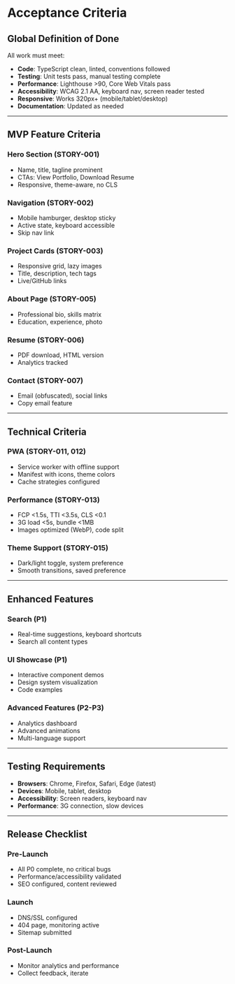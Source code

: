 # Acceptance Criteria

## Global Definition of Done
All work must meet:
- **Code**: TypeScript clean, linted, conventions followed
- **Testing**: Unit tests pass, manual testing complete
- **Performance**: Lighthouse >90, Core Web Vitals pass
- **Accessibility**: WCAG 2.1 AA, keyboard nav, screen reader tested
- **Responsive**: Works 320px+ (mobile/tablet/desktop)
- **Documentation**: Updated as needed

---

## MVP Feature Criteria

### Hero Section (STORY-001)
- Name, title, tagline prominent
- CTAs: View Portfolio, Download Resume
- Responsive, theme-aware, no CLS

### Navigation (STORY-002)
- Mobile hamburger, desktop sticky
- Active state, keyboard accessible
- Skip nav link

### Project Cards (STORY-003)
- Responsive grid, lazy images
- Title, description, tech tags
- Live/GitHub links

### About Page (STORY-005)
- Professional bio, skills matrix
- Education, experience, photo

### Resume (STORY-006)
- PDF download, HTML version
- Analytics tracked

### Contact (STORY-007)
- Email (obfuscated), social links
- Copy email feature

---

## Technical Criteria

### PWA (STORY-011, 012)
- Service worker with offline support
- Manifest with icons, theme colors
- Cache strategies configured

### Performance (STORY-013)
- FCP <1.5s, TTI <3.5s, CLS <0.1
- 3G load <5s, bundle <1MB
- Images optimized (WebP), code split

### Theme Support (STORY-015)
- Dark/light toggle, system preference
- Smooth transitions, saved preference

---

## Enhanced Features

### Search (P1)
- Real-time suggestions, keyboard shortcuts
- Search all content types

### UI Showcase (P1)
- Interactive component demos
- Design system visualization
- Code examples

### Advanced Features (P2-P3)
- Analytics dashboard
- Advanced animations
- Multi-language support

---

## Testing Requirements
- **Browsers**: Chrome, Firefox, Safari, Edge (latest)
- **Devices**: Mobile, tablet, desktop
- **Accessibility**: Screen readers, keyboard nav
- **Performance**: 3G connection, slow devices

---

## Release Checklist

### Pre-Launch
- All P0 complete, no critical bugs
- Performance/accessibility validated
- SEO configured, content reviewed

### Launch
- DNS/SSL configured
- 404 page, monitoring active
- Sitemap submitted

### Post-Launch
- Monitor analytics and performance
- Collect feedback, iterate